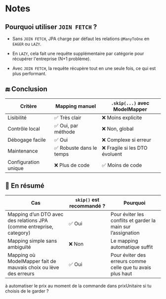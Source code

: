 # Notes

## Pourquoi utiliser `JOIN FETCH` ?
- Sans `JOIN FETCH`, JPA charge par défaut les relations `@ManyToOne` en `EAGER` ou `LAZY`.

- En `LAZY`, cela fait une requête supplémentaire par catégorie pour récupérer l'entreprise (N+1 problème).

- Avec `JOIN FETCH`, la requête récupère tout en une seule fois, ce qui est plus performant.

## 🔚 Conclusion

| Critère              | Mapping manuel            | `.skip(...)` avec ModelMapper     |
|----------------------|---------------------------|-----------------------------------|
| Lisibilité           | ✅ Très clair              | ❌ Moins explicite                |
| Contrôle local       | ✅ Oui, par méthode        | ❌ Non, global                    |
| Débogage facile      | ✅ Oui                     | ❌ Complexe si erreur            |
| Maintenance          | ✅ Robuste dans le temps   | ❌ Fragile si les DTO évoluent   |
| Configuration unique | ❌ Plus de code            | ✅ Moins de code                 |


## 🔄 En résumé

| Cas                                                                 | `skip()` est recommandé ? | Pourquoi                                                                 |
|---------------------------------------------------------------------|----------------------------|--------------------------------------------------------------------------|
| Mapping d’un DTO avec des relations JPA (comme entreprise, category) | ✅ Oui                     | Pour éviter les conflits et garder la main sur l’assignation             |
| Mapping simple sans ambiguïté                                       | ❌ Non                     | Le mapping automatique suffit                                            |
| Mapping où ModelMapper fait de mauvais choix ou lève des erreurs   | ✅ Oui                     | Pour éviter des erreurs comme celle que tu avais plus haut              |


à automatiser le prix au moment de la commande dans prixUnitaire si tu choisis de le garder ?